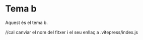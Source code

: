 # Tema b

Aquest és el tema b.

//cal canviar el nom del fitxer i el seu enllaç a .vitepress/index.js

<Autors autors="jpetit"/>

